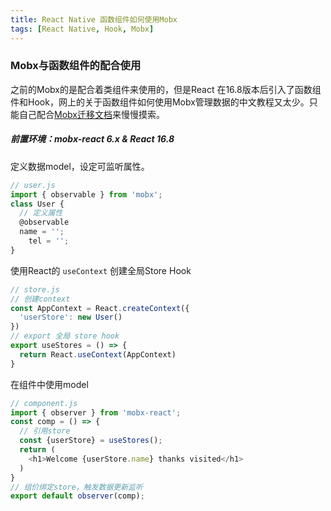 ```yaml
---
title: React Native 函数组件如何使用Mobx
tags: [React Native, Hook, Mobx]
---
```


### Mobx与函数组件的配合使用

之前的Mobx的是配合着类组件来使用的，但是React 在16.8版本后引入了函数组件和Hook，网上的关于函数组件如何使用Mobx管理数据的中文教程又太少。只能自己配合[Mobx迁移文档](https://mobx-react.js.org/recipes-migration)来慢慢摸索。

##### 前置环境：mobx-react 6.x & React 16.8

定义数据model，设定可监听属性。

```javascript
// user.js
import { observable } from 'mobx';
class User {
  // 定义属性
  @observable
  name = '';
	tel = '';
}
```

使用React的 `useContext` 创建全局Store Hook

```javascript
// store.js
// 创建context
const AppContext = React.createContext({
  'userStore': new User()
})
// export 全局 store hook
export useStores = () => {
  return React.useContext(AppContext)
}
```

在组件中使用model

```javascript
// component.js
import { observer } from 'mobx-react';
const comp = () => {
  // 引用store
  const {userStore} = useStores();
  return (
  	<h1>Welcome {userStore.name} thanks visited</h1>
  )
}
// 组价绑定store，触发数据更新监听
export default observer(comp);
```

